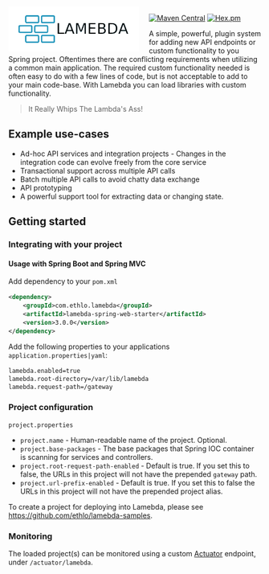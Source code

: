 
<img alt="Lamebda logo" src="./logo.svg" width="230" style="background:white; padding-right:10px; padding-left:20px; margin-right: 20px; float:left; fill:white">

[![Maven Central](https://img.shields.io/maven-central/v/com.ethlo.lamebda/lamebda.svg?label=Maven%20Central)](https://search.maven.org/search?q=g:%22com.ethlo.lamebda%22)
[![Hex.pm](https://img.shields.io/hexpm/l/plug.svg)](LICENSE)

A simple, powerful, plugin system for adding new API endpoints or custom functionality to you Spring project. 
Oftentimes there are conflicting requirements when utilizing a common main application. The required custom functionality needed is often easy to do with a few lines of code, but is not acceptable to add to your main code-base. With Lamebda you can load libraries with custom functionality.

> It Really Whips The Lambda's Ass!

## Example use-cases

* Ad-hoc API services and integration projects - Changes in the integration code can evolve freely from the core service
* Transactional support across multiple API calls
* Batch multiple API calls to avoid chatty data exchange
* API prototyping
* A powerful support tool for extracting data or changing state.

## Getting started

### Integrating with your project


#### Usage with Spring Boot and Spring MVC

Add dependency to your `pom.xml`
```xml
<dependency>
    <groupId>com.ethlo.lamebda</groupId>
    <artifactId>lamebda-spring-web-starter</artifactId>
    <version>3.0.0</version>
</dependency>
```

Add the following properties to your applications `application.properties|yaml`:
```properties
lamebda.enabled=true
lamebda.root-directory=/var/lib/lamebda
lamebda.request-path=/gateway
```

### Project configuration
`project.properties`
* `project.name` - Human-readable name of the project. Optional.
* `project.base-packages` - The base packages that Spring IOC container is scanning for services and controllers.
* `project.root-request-path-enabled` - Default is true. If you set this to false, the URLs in this project will not have the prepended `gateway` path.
* `project.url-prefix-enabled` - Default is true. If you set this to false the URLs in this project will not have the prepended project alias.


To create a project for deploying into Lamebda, please see https://github.com/ethlo/lamebda-samples.

### Monitoring
The loaded project(s) can be monitored using a custom [Actuator](https://docs.spring.io/spring-boot/reference/actuator/index.html) endpoint, under `/actuator/lamebda`.